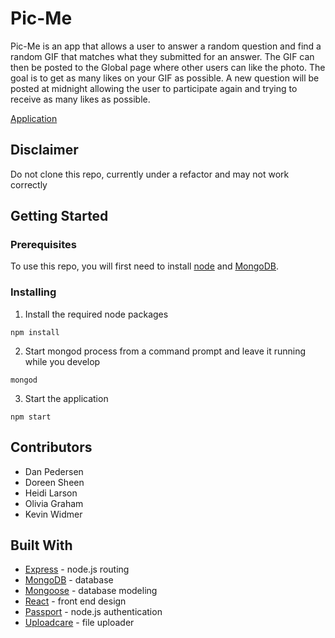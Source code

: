 # Pic-Me

Pic-Me is an app that allows a user to answer a random question and find a random GIF that matches what they submitted for an answer. The GIF can then be posted to the Global page where other users can like the photo. The goal is to get as many likes on your GIF as possible. A new question will be posted at midnight allowing the user to participate again and trying to receive as many likes as possible.

[Application](https://pic-me-dp.herokuapp.com/)

## Disclaimer
Do not clone this repo, currently under a refactor and may not work correctly

## Getting Started

### Prerequisites

To use this repo, you will first need to install [node](https://nodejs.org/en/) and [MongoDB](https://docs.mongodb.com/manual/installation/).

### Installing

1. Install the required node packages

```
npm install
```

2. Start mongod process from a command prompt and leave it running while you develop

```
mongod
```

3. Start the application

```
npm start
```

## Contributors

- Dan Pedersen
- Doreen Sheen
- Heidi Larson
- Olivia Graham
- Kevin Widmer

## Built With

- [Express](https://expressjs.com/) - node.js routing
- [MongoDB](https://www.mongodb.com/) - database
- [Mongoose](http://mongoosejs.com/) - database modeling
- [React](http://reactjs.org) - front end design
- [Passport](http://passportjs.org) - node.js authentication
- [Uploadcare](https://uploadcare.com) - file uploader
